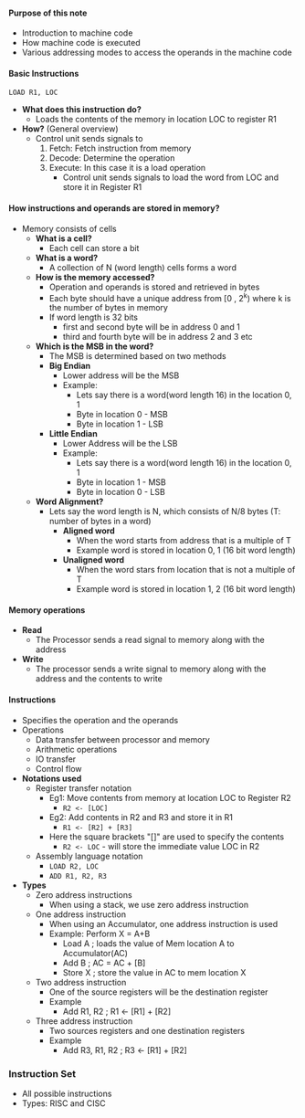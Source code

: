 
#### Purpose of this note
- Introduction to machine code
- How machine code is executed
- Various addressing modes to access the operands in the machine code

#### Basic Instructions

```
LOAD R1, LOC
```

- **What does this instruction do?**
	- Loads the contents of the memory in location LOC to register R1
- **How?** (General overview)
	- Control unit sends signals to
		1. Fetch: Fetch instruction from memory
		2. Decode: Determine the operation
		3. Execute: In this case it is a load operation
			- Control unit sends signals to load the word from LOC and store it in Register R1

#### How instructions and operands are stored in memory?
- Memory consists of cells 
	- **What is a cell?**
		- Each cell can store a bit
	- **What is a word?**
		- A collection of N (word length) cells forms a word
	- **How is the memory accessed?**
		- Operation and operands is stored and retrieved in bytes
		- Each byte should have a unique address from \[0 , 2<sup>k</sup>) where k is the number of bytes in memory
		- If word length is 32 bits
			- first and second byte will be in address 0 and 1
			- third and fourth byte will be in address 2 and 3 etc
	- **Which is the MSB in the word?**
		- The MSB is determined based on two methods
		- **Big Endian**
			- Lower address will be the MSB
			- Example: 
				- Lets say there is a word(word length 16) in the location 0, 1
				- Byte in location 0 - MSB
				- Byte in location 1 - LSB
		- **Little Endian**
			- Lower Address will be the LSB
			- Example: 
				- Lets say there is a word(word length 16) in the location 0, 1
				- Byte in location 1 - MSB
				- Byte in location 0 - LSB
	- **Word Alignment?**
		- Lets say the word length is N, which consists of N/8 bytes (T: number of bytes in a word)
			- **Aligned word**
				- When the word starts from address that is a multiple of T
				- Example word is stored in location 0, 1 (16 bit word length)
			- **Unaligned word**
				- When the word stars from location that is not a multiple of T
				- Example word is stored in location 1, 2 (16 bit word length)

#### Memory operations
- **Read**
	- The Processor sends a read signal to memory along with the address 
- **Write**
	- The processor sends a write signal to memory along with the address and the contents to write

#### Instructions
- Specifies the operation and the operands
- Operations
	- Data transfer between processor and memory
	- Arithmetic operations
	- IO transfer
	- Control flow 
- **Notations used**
	- Register transfer notation
		- Eg1: Move contents from memory at location LOC to Register R2
			-  ``R2 <- [LOC]``
		-  Eg2: Add contents in R2 and R3 and store it in R1 
			-  ``R1 <- [R2] + [R3]``
		- Here the square brackets "\[]" are used to specify the contents
			- ``R2 <- LOC``  - will store the immediate value LOC in R2
	- Assembly language notation
		- ``LOAD R2, LOC`` 
		- ``ADD R1, R2, R3``
- **Types**
	- Zero address instructions
		- When using a stack, we use zero address instruction
	- One address instruction
		- When using an Accumulator, one address instruction is used
		- Example: Perform X = A+B
			- Load A      ; loads the value of Mem location A to Accumulator(AC)
			- Add B       ; AC = AC + \[B]
			- Store X     ; store the value in AC to mem location X
	- Two address instruction
		- One of the source registers will be the destination register
		- Example
			- Add R1, R2            ; R1  <-  \[R1] + \[R2]
	- Three address instruction
		- Two sources registers and one destination registers
		- Example
			- Add R3, R1, R2     ; R3  <-  \[R1] + \[R2]

### Instruction Set
- All possible instructions
- Types: RISC and CISC